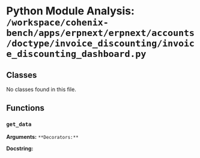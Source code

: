 # Python Module Analysis: `/workspace/cohenix-bench/apps/erpnext/erpnext/accounts/doctype/invoice_discounting/invoice_discounting_dashboard.py`

## Classes

No classes found in this file.


## Functions

### `get_data`
**Arguments:** ``
**Decorators:** ``

**Docstring:**
```

```

